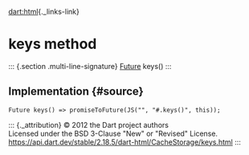[dart:html](../../dart-html/dart-html-library){._links-link}

keys method
===========

::: {.section .multi-line-signature}
[Future](../../dart-async/future-class) keys()
:::

Implementation {#source}
--------------

``` {.language-dart data-language="dart"}
Future keys() => promiseToFuture(JS("", "#.keys()", this));
```

::: {._attribution}
© 2012 the Dart project authors\
Licensed under the BSD 3-Clause \"New\" or \"Revised\" License.\
<https://api.dart.dev/stable/2.18.5/dart-html/CacheStorage/keys.html>
:::
